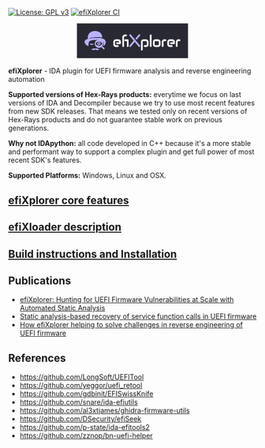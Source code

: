 [![License: GPL v3](https://img.shields.io/badge/License-GPL%20v3-blue.svg)](http://www.gnu.org/licenses/gpl-3.0)
[![efiXplorer CI](https://github.com/binarly-io/efiXplorer/actions/workflows/build.yml/badge.svg)](https://github.com/binarly-io/efiXplorer/actions)

<p align="center">
  <img alt="efiXlorer Logo" src="pics/logo.png" width="45%">
</p>

**efiXplorer** - IDA plugin for UEFI firmware analysis and reverse engineering automation

**Supported versions of Hex-Rays products:** everytime we focus on last versions of IDA and Decompiler because we try to use most recent features from new SDK releases. That means we tested only on recent versions of Hex-Rays products and do not guarantee stable work on previous generations.

**Why not IDApython:** all code developed in C++ because it's a more stable and performant way to support a complex plugin and get full power of most recent SDK's features.

**Supported Platforms:** Windows, Linux and OSX.

## [efiXplorer core features](https://github.com/binarly-io/efiXplorer/wiki/efiXplorer-features)

## [efiXloader description](https://github.com/binarly-io/efiXplorer/wiki/efiXloader)

## [Build instructions and Installation](https://github.com/binarly-io/efiXplorer/wiki/Build-instruction-and-installation)

## Publications

- [efiXplorer: Hunting for UEFI Firmware Vulnerabilities at Scale with Automated Static Analysis](https://i.blackhat.com/eu-20/Wednesday/eu-20-Labunets-efiXplorer-Hunting-For-UEFI-Firmware-Vulnerabilities-At-Scale-With-Automated-Static-Analysis.pdf)
- [Static analysis-based recovery of service function calls in UEFI firmware](https://github.com/binarly-io/Research_Publications/blob/main/EKO_2020/EKO_2020_efiXplorer.pdf)
- [How efiXplorer helping to solve challenges in reverse engineering of UEFI firmware](https://www.youtube.com/watch?v=FFGQJBmRkLw)

## References

- https://github.com/LongSoft/UEFITool
- https://github.com/yeggor/uefi_retool
- https://github.com/gdbinit/EFISwissKnife
- https://github.com/snare/ida-efiutils
- https://github.com/al3xtjames/ghidra-firmware-utils
- https://github.com/DSecurity/efiSeek
- https://github.com/p-state/ida-efitools2
- https://github.com/zznop/bn-uefi-helper
